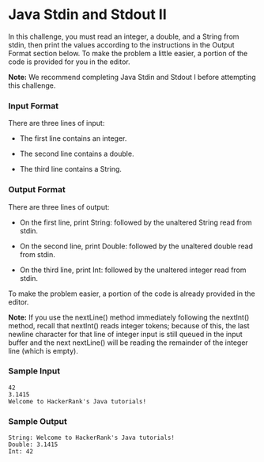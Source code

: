 # Java Stdin and Stdout II

In this challenge, you must read an integer, a double, and a String from stdin, then print the values according to the instructions in the Output Format section below. To make the problem a little easier, a portion of the code is provided for you in the editor.

**Note:** We recommend completing Java Stdin and Stdout I before attempting this challenge.

### Input Format

There are three lines of input:

* The first line contains an integer.

* The second line contains a double.

* The third line contains a String.
### Output Format

There are three lines of output:

* On the first line, print String: followed by the unaltered String read from stdin.

* On the second line, print Double: followed by the unaltered double read from stdin.

* On the third line, print Int: followed by the unaltered integer read from stdin.

To make the problem easier, a portion of the code is already provided in the editor.

**Note:** If you use the nextLine() method immediately following the nextInt() method, recall that nextInt() reads integer tokens; because of this, the last newline character for that line of integer input is still queued in the input buffer and the next nextLine() will be reading the remainder of the integer line (which is empty).

### Sample Input
```
42
3.1415
Welcome to HackerRank's Java tutorials!
```
### Sample Output
```
String: Welcome to HackerRank's Java tutorials!
Double: 3.1415
Int: 42
```